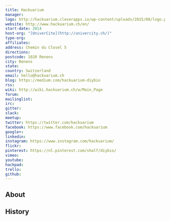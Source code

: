 ```yaml
---
title: Hackuarium
manager: 
logo: http://hackuarium.cleverapps.io/wp-content/uploads/2015/08/logo.png
website: http://www.hackuarium.ch/en/
start-date: 2014
host-org: "[UniverCite](http://univercity.ch/)"
type-org: 
affiliates: 
address: Chemin du Closel 5
directions: 
postcode: 1020 Renens
city: Renens
state: 
country: Switzerland
email: hello@hackuarium.ch
blog: https://medium.com/hackuarium-diybio
rss: 
wiki: http://wiki.hackuarium.ch/w/Main_Page
forum: 
mailinglist: 
irc: 
gitter: 
slack: 
meetup: 
twitter: https://twitter.com/hackuarium
facebook: https://www.facebook.com/hackuarium
google+: 
linkedin: 
instagram: https://www.instagram.com/hackuarium/
flickr: 
pinterest: https://nl.pinterest.com/shalf/diybio/
vimeo: 
youtube: 
hackpad: 
trello: 
github: 
---
```


## About

## History
